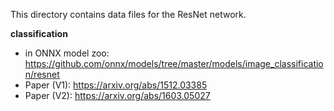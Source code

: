 This directory contains data files for the ResNet network.

**classification**

* in ONNX model zoo: https://github.com/onnx/models/tree/master/models/image_classification/resnet
* Paper (V1): https://arxiv.org/abs/1512.03385
* Paper (V2): https://arxiv.org/abs/1603.05027
